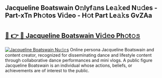 ## Jacqueline Boatswain O𝚗lyf𝚊ns Le𝚊𝚔ed N𝚞𝚍es - Part-xTn Ph𝚘tos Vi𝚍eo - H𝚘t Part Le𝚊𝚔s GvZAa

# <h2><a href="http://hf4i6q1.feru.top/?c=Jacqueline+Boatswain">🔗 👉 🔴 Jacqueline Boatswain Vi𝚍𝚎o Ph𝚘t𝚘𝚜</a></h2>

[![Jacqueline Boatswain Nu𝚍𝚎s](https://i.imgur.com/0TWrTi3.gif)](http://hf4i6q1.feru.top/?c=Jacqueline+Boatswain)
Online persona Jacqueline Boatswain and content creator, recognized for disseminating dance and lifestyle content through collaborative dance performances and mini vlogs. A public figure Jacqueline Boatswain is an individual whose actions, beliefs, or achievements are of interest to the public. 
